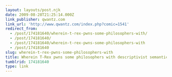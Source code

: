 ```yaml
---
layout: layouts/post.njk
date: 2009-08-28T21:25:14.000Z
link_publisher: qwantz.com
link_url: 'http://www.qwantz.com/index.php?comic=1541'
redirect_from:
  - /post/174181640/wherein-t-rex-pwns-some-philosophers-with/
  - /post/174181640/
  - /post/174181640/wherein-t-rex-pwns-some-philosophers-with
  - /post/174181640
slug: wherein-t-rex-pwns-some-philosophers-with
title: Wherein T-Rex pwns some philosophers with descriptivist semantics.
tumblrid: 174181640
type: link
---
```



